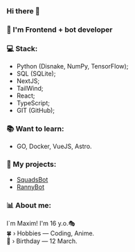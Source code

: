 ### Hi there 👋
### 🎈 I'm Frontend + bot developer 

### 💻 Stack:
- Python (Disnake, NumPy, TensorFlow);
- SQL (SQLite);
- NextJS;
- TailWind;
- React;
- TypeScript;
- GIT (GitHub);

### 📚 Want to learn:
- GO, Docker, VueJS, Astro.

### 🔮 My projects:
- [SquadsBot](https://squadsbot.ru/)
- [RannyBot](https://discord.com/oauth2/authorize?client_id=1284123685690802269)

### 📊 About me:
I`m Maxim! I'm 16 y.o.🎭 <br>
🍀 › Hobbies — Coding, Anime. <br>
🧊 › Birthday — 12 March.

<!--
**RanVix/RanVix** is a ✨ _special_ ✨ repository because its `README.md` (this file) appears on your GitHub profile.

Here are some ideas to get you started:

- 🔭 I’m currently working on ...
- 🌱 I’m currently learning ...
- 👯 I’m looking to collaborate on ...
- 🤔 I’m looking for help with ...
- 💬 Ask me about ...
- 📫 How to reach me: ...
- 😄 Pronouns: ...
- ⚡ Fun fact: ...
-->
